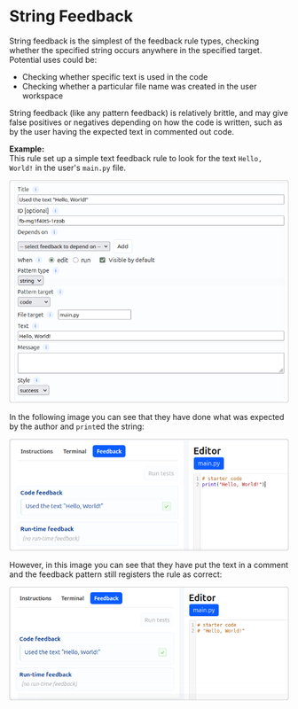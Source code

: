 # String Feedback

String feedback is the simplest of the feedback rule types, checking whether
the specified string occurs anywhere in the specified target. Potential uses
could be:
- Checking whether specific text is used in the code
- Checking whether a particular file name was created in the user workspace

String feedback (like any pattern feedback) is relatively brittle, and may
give false positives or negatives depending on how the code is written, such
as by the user having the expected text in commented out code.

**Example:**  
This rule set up a simple text feedback rule to look for the text `Hello, World!`
in the user's `main.py` file.

![Hello world string rule](img/feedback_hello_world_string.png)

In the following image you can see that they have done what was expected by
the author and `print`ed the string:

![Hello world golden path](img/feedback_hello_world_correct.png)

However, in this image you can see that they have put the text in a comment
and the feedback pattern still registers the rule as correct:

![Hello world commented](img/feedback_hello_world_comment.png)
